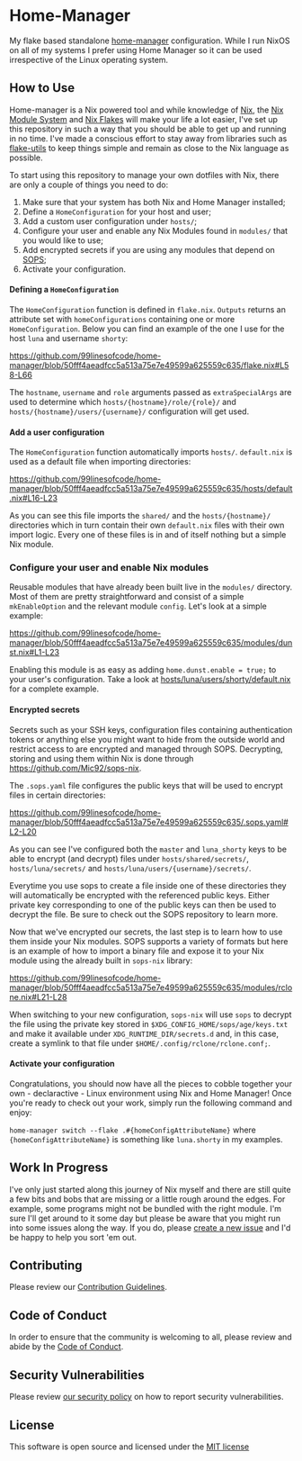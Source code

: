 # Home-Manager

My flake based standalone [home-manager](https://nix-community.github.io/home-manager/) configuration. While I run NixOS on all of my systems I prefer using Home Manager so it can be used irrespective of the Linux operating system.

## How to Use

Home-manager is a Nix powered tool and while knowledge of [Nix](https://nix.dev), the [Nix Module System](https://nix.dev/tutorials/module-system/) and [Nix Flakes](https://nix.dev/concepts/flakes) will make your life a lot easier, I've set up this repository in such a way that you should be able to get up and running in no time. I've made a conscious effort to stay away from libraries such as [flake-utils](https://github.com/numtide/flake-utils) to keep things simple and remain as close to the Nix language as possible.

To start using this repository to manage your own dotfiles with Nix, there are only a couple of things you need to do:

1. Make sure that your system has both Nix and Home Manager installed;
1. Define a `HomeConfiguration` for your host and user;
1. Add a custom user configuration under `hosts/`;
1. Configure your user and enable any Nix Modules found in `modules/` that you would like to use;
1. Add encrypted secrets if you are using any modules that depend on [SOPS](https://github.com/getsops/sops);
1. Activate your configuration.

#### Defining a `HomeConfiguration`

The `HomeConfiguration` function is defined in `flake.nix`. `Outputs` returns an attribute set with `homeConfigurations` containing one or more `HomeConfiguration`. Below you can find an example of the one I use for the host `luna` and username `shorty`:

https://github.com/99linesofcode/home-manager/blob/50fff4aeadfcc5a513a75e7e49599a625559c635/flake.nix#L58-L66

The `hostname`, `username` and `role` arguments passed as `extraSpecialArgs` are used to determine which `hosts/{hostname}/role/{role}/` and `hosts/{hostname}/users/{username}/` configuration will get used.

#### Add a user configuration

The `HomeConfiguration` function automatically imports `hosts/`. `default.nix` is used as a default file when importing directories:

https://github.com/99linesofcode/home-manager/blob/50fff4aeadfcc5a513a75e7e49599a625559c635/hosts/default.nix#L16-L23

As you can see this file imports the `shared/` and the `hosts/{hostname}/` directories which in turn contain their own `default.nix` files with their own import logic. Every one of these files is in and of itself nothing but a simple Nix module.

### Configure your user and enable Nix modules

Reusable modules that have already been built live in the `modules/` directory. Most of them are pretty straightforward and consist of a simple `mkEnableOption` and the relevant module `config`. Let's look at a simple example:

https://github.com/99linesofcode/home-manager/blob/50fff4aeadfcc5a513a75e7e49599a625559c635/modules/dunst.nix#L1-L23

Enabling this module is as easy as adding `home.dunst.enable = true;` to your user's configuration. Take a look at [hosts/luna/users/shorty/default.nix](https://github.com/99linesofcode/home-manager/blob/50fff4aeadfcc5a513a75e7e49599a625559c635/hosts/luna/users/shorty/default.nix) for a complete example.

#### Encrypted secrets

Secrets such as your SSH keys, configuration files containing authentication tokens or anything else you might want to hide from the outside world and restrict access to are encrypted and managed through SOPS. Decrypting, storing and using them within Nix is done through https://github.com/Mic92/sops-nix.

The `.sops.yaml` file configures the public keys that will be used to encrypt files in certain directories:

https://github.com/99linesofcode/home-manager/blob/50fff4aeadfcc5a513a75e7e49599a625559c635/.sops.yaml#L2-L20

As you can see I've configured both the `master` and `luna_shorty` keys to be able to encrypt (and decrypt) files under `hosts/shared/secrets/`, `hosts/luna/secrets/` and `hosts/luna/users/{username}/secrets/`.

Everytime you use sops to create a file inside one of these directories they will automatically be encrypted with the referenced public keys. Either private key corresponding to one of the public keys can then be used to decrypt the file. Be sure to check out the SOPS repository to learn more.

Now that we've encrypted our secrets, the last step is to learn how to use them inside your Nix modules. SOPS supports a variety of formats but here is an example of how to import a binary file and expose it to your Nix module using the already built in `sops-nix` library:

https://github.com/99linesofcode/home-manager/blob/50fff4aeadfcc5a513a75e7e49599a625559c635/modules/rclone.nix#L21-L28

When switching to your new configuration, `sops-nix` will use `sops` to decrypt the file using the private key stored in `$XDG_CONFIG_HOME/sops/age/keys.txt` and make it available under `XDG_RUNTIME_DIR/secrets.d` and, in this case, create a symlink to that file under `$HOME/.config/rclone/rclone.conf;`. 

#### Activate your configuration

Congratulations, you should now have all the pieces to cobble together your own - declaractive - Linux environment using Nix and Home Manager! Once you're ready to check out your work, simply run the following command and enjoy:

`home-manager switch --flake .#{homeConfigAttributeName}` where `{homeConfigAttributeName}` is something like `luna.shorty` in my examples.

## Work In Progress

I've only just started along this journey of Nix myself and there are still quite a few bits and bobs that are missing or a little rough around the edges. For example, some programs might not be bundled with the right module. I'm sure I'll get around to it some day but please be aware that you might run into some issues along the way. If you do, please [create a new issue](https://github.com/99linesofcode/home-manager/issues/new/choose) and I'd be happy to help you sort 'em out.

## Contributing

Please review our [Contribution Guidelines](https://github.com/99linesofcode/.github/blob/main/.github/CONTRIBUTING.md).

## Code of Conduct

In order to ensure that the community is welcoming to all, please review and abide by the [Code of Conduct](https://github.com/99linesofcode/.github?tab=coc-ov-file).

## Security Vulnerabilities

Please review [our security policy](https://github.com/99linesofcode/.github?tab=security-ov-file) on how to report security vulnerabilities.

## License

This software is open source and licensed under the [MIT license](https://github.com/99linesofcode/.github?tab=MIT-1-ov-file)
